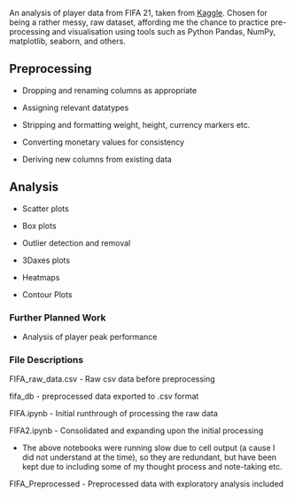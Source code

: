 An analysis of player data from FIFA 21, taken from [Kaggle](https://www.kaggle.com/datasets/yagunnersya/fifa-21-messy-raw-dataset-for-cleaning-exploring/code). Chosen for being a rather messy, raw dataset, affording me the chance to practice pre-processing and visualisation using tools such as Python Pandas, NumPy, matplotlib, seaborn, and others.

## Preprocessing

- Dropping and renaming columns as appropriate

- Assigning relevant datatypes

- Stripping and formatting weight, height, currency markers etc.

- Converting monetary values for consistency

- Deriving new columns from existing data


## Analysis

- Scatter plots

- Box plots

- Outlier detection and removal

- 3Daxes plots

- Heatmaps

- Contour Plots


### Further Planned Work

- Analysis of player peak performance


### File Descriptions

FIFA_raw_data.csv - Raw csv data before preprocessing

fifa_db - preprocessed data exported to .csv format

FIFA.ipynb - Initial runthrough of processing the raw data

FIFA2.ipynb - Consolidated and expanding upon the initial processing

 - The above notebooks were running slow due to cell output (a cause I did not understand at the time), so they are redundant, but have been kept due to including some of my thought process and note-taking etc.

FIFA_Preprocessed - Preprocessed data with exploratory analysis included

